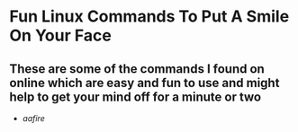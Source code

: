 # **Fun Linux Commands To Put A Smile On Your Face**

## These are some of the commands I found on online which are easy and fun to use and might help to get your mind off for a minute or two
* *aafire*
